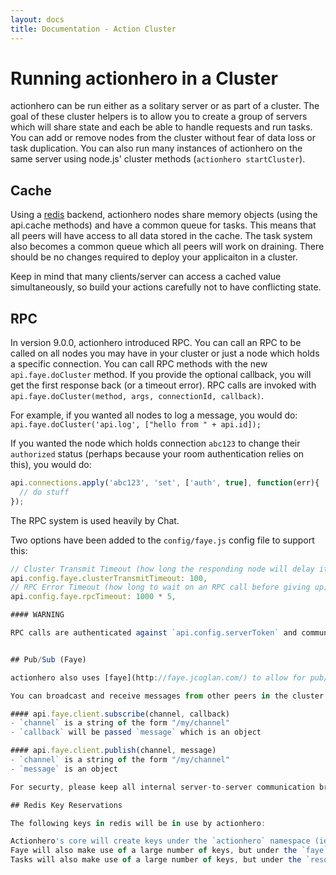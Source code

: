```yaml
---
layout: docs
title: Documentation - Action Cluster
---
```


# Running actionhero in a Cluster

actionhero can be run either as a solitary server or as part of a cluster.  The goal of these cluster helpers is to allow you to create a group of servers which will share state and each be able to handle requests and run tasks.  You can add or remove nodes from the cluster without fear of data loss or task duplication.  You can also run many instances of actionhero on the same server using node.js' cluster methods (`actionhero startCluster`).

## Cache

Using a [redis](http://redis.io/) backend, actionhero nodes share memory objects (using the api.cache methods) and have a common queue for tasks. This means that all peers will have access to all data stored in the cache.  The task system also becomes a common queue which all peers will work on draining.  There should be no changes required to deploy your applicaiton in a cluster.  

Keep in mind that many clients/server can access a cached value simultaneously, so build your actions carefully not to have conflicting state.

## RPC

In version 9.0.0, actionhero introduced RPC.  You can call an RPC to be called on all nodes you may have in your cluster or just a node which holds a specific connection.  You can call RPC methods with the new `api.faye.doCluster` method.  If you provide the optional callback, you will get the first response back (or a timeout error).  RPC calls are invoked with `api.faye.doCluster(method, args, connectionId, callback)`.
  
  For example, if you wanted all nodes to log a message, you would do: `api.faye.doCluster('api.log', ["hello from " + api.id]);`
  
  If you wanted the node which holds connection `abc123` to change their `authorized` status (perhaps because your room authentication relies on this), you would do:

```javascript
api.connections.apply('abc123', 'set', ['auth', true], function(err){
  // do stuff
});
```
The RPC system is used heavily by Chat.

Two options have been added to the `config/faye.js` config file to support this: 

```javascript
// Cluster Transmit Timeout (how long the responding node will delay its response to allow time to catch)
api.config.faye.clusterTransmitTimeout: 100,
// RPC Error Timeout (how long to wait on an RPC call before giving up)
api.config.faye.rpcTimeout: 1000 * 5,

#### WARNING

RPC calls are authenticated against `api.config.serverToken` and communication happens over faye + redis. BE CAREFUL, as you can call *any* method within the API namespace on an actionhero server, including shutdown() and read *any* data on that node. 


## Pub/Sub (Faye)

actionhero also uses [faye](http://faye.jcoglan.com/) to allow for pub/sub communication between nodes.  

You can broadcast and receive messages from other peers in the cluster:

#### api.faye.client.subscribe(channel, callback)
- `channel` is a string of the form "/my/channel"
- `callback` will be passed `message` which is an object

#### api.faye.client.publish(channel, message)
- `channel` is a string of the form "/my/channel"
- `message` is an object

For securty, please keep all internal server-to-server communication broadcasting in a channel under the `"actionhero:*"` namespace.  actionhero has includes an extension that will require all messages sent on this channel to include `{serverToken: api.config.general.serverToken}` as part of their payload.

## Redis Key Reservations

The following keys in redis will be in use by actionhero:

Actionhero's core will create keys under the `actionhero` namespace (ie: `actionhero:cache`, `actionhero:stats`, etc).  This is configurable.
Faye will also make use of a large number of keys, but under the `faye` namespace (configurable prefix)
Tasks will also make use of a large number of keys, but under the `resque` namespace (configurable prefix)
